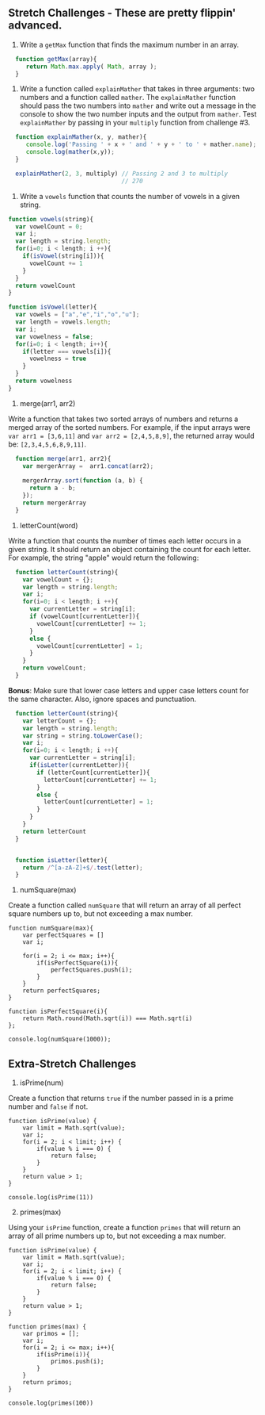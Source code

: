 ## Stretch Challenges - These are pretty flippin' advanced.

1. Write a `getMax` function that finds the maximum number in an array.

```js
  function getMax(array){
     return Math.max.apply( Math, array );
  } 

  ```

1. Write a function called `explainMather` that takes in three arguments: two numbers and a function called `mather`. The `explainMather` function should pass the two numbers into `mather` and write out a message in the console to show the two number inputs and the output from `mather`. Test `explainMather` by passing in your `multiply` function from challenge #3.

```js
  function explainMather(x, y, mather){
     console.log('Passing ' + x + ' and ' + y + ' to ' + mather.name);
     console.log(mather(x,y));
  } 

  explainMather(2, 3, multiply) // Passing 2 and 3 to multiply
                                // 270

  ```

1. Write a `vowels` function that counts the number of vowels in a given string.

  ```js
  function vowels(string){
    var vowelCount = 0;
    var i;
    var length = string.length;
    for(i=0; i < length; i ++){
      if(isVowel(string[i])){
        vowelCount += 1
      }
    }
    return vowelCount
  } 

  function isVowel(letter){
    var vowels = ["a","e","i","o","u"];
    var length = vowels.length;
    var i;
    var vowelness = false;
    for(i=0; i < length; i++){
      if(letter === vowels[i]){
        vowelness = true
      }
    }
    return vowelness
  }


  ```

1. merge(arr1, arr2)

Write a function that takes two sorted arrays of numbers and returns a merged array of the sorted numbers. For example, if the input arrays were `var arr1 = [3,6,11]` and `var arr2 = [2,4,5,8,9]`, the returned array would be: `[2,3,4,5,6,8,9,11]`.

```js
  function merge(arr1, arr2){
    var mergerArray =  arr1.concat(arr2);
     
    mergerArray.sort(function (a, b) { 
      return a - b;
    });
    return mergerArray
  } 

  ```

1. letterCount(word)

Write a function that counts the number of times each letter occurs in a given string. It should return an object containing the count for each letter. For example, the string "apple" would return the following:

```js
  function letterCount(string){
    var vowelCount = {};
    var length = string.length;
    var i;
    for(i=0; i < length; i ++){
      var currentLetter = string[i];
      if (vowelCount[currentLetter]){
        vowelCount[currentLetter] += 1;
      }
      else {
        vowelCount[currentLetter] = 1;
      } 
    }
    return vowelCount;
  } 
```

  **Bonus**: Make sure that lower case letters and upper case letters count for the same character. Also, ignore spaces and punctuation.

```js
  function letterCount(string){
    var letterCount = {};
    var length = string.length;
    var string = string.toLowerCase();
    var i;
    for(i=0; i < length; i ++){
      var currentLetter = string[i];
      if(isLetter(currentLetter)){
        if (letterCount[currentLetter]){
          letterCount[currentLetter] += 1;
        }
        else {
          letterCount[currentLetter] = 1;
        } 
      }
    }
    return letterCount
  } 


  function isLetter(letter){
    return /^[a-zA-Z]+$/.test(letter);
  }

  ```

1. numSquare(max)

Create a function called `numSquare` that will return an array of all perfect square numbers up to, but not exceeding a max number.

  ```
  function numSquare(max){
      var perfectSquares = []
      var i;
  
      for(i = 2; i <= max; i++){
          if(isPerfectSquare(i)){
              perfectSquares.push(i);
          }
      }
      return perfectSquares;
  }
  
  function isPerfectSquare(i){
      return Math.round(Math.sqrt(i)) === Math.sqrt(i)
  };

  console.log(numSquare(1000));
  ```

## Extra-Stretch Challenges

1. isPrime(num)

Create a function that returns `true` if the number passed in is a prime number and `false` if not.
  ```
  function isPrime(value) {
      var limit = Math.sqrt(value);
      var i;
      for(i = 2; i < limit; i++) {
          if(value % i === 0) {
              return false;
          }
      }
      return value > 1;
  }
  
  console.log(isPrime(11))

  ```

2. primes(max)

Using your `isPrime` function, create a function `primes` that will return an array of all prime numbers up to, but not exceeding a max number.

  ```
  function isPrime(value) {
      var limit = Math.sqrt(value);
      var i;
      for(i = 2; i < limit; i++) {
          if(value % i === 0) {
              return false;
          }
      }
      return value > 1;
  }
  
  function primes(max) {
      var primos = [];
      var i;
      for(i = 2; i <= max; i++){
          if(isPrime(i)){
              primos.push(i);
          }
      }
      return primos;
  }
  
  console.log(primes(100))
  ```
